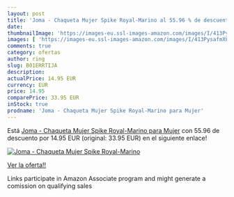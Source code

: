 ```yaml
---
layout: post
title: 'Joma - Chaqueta Mujer Spike Royal-Marino al 55.96 % de descuento'
date: 
thumbnailImage: 'https://images-eu.ssl-images-amazon.com/images/I/413PysafmXL._SL200_.jpg'
images: [ 'https://images-eu.ssl-images-amazon.com/images/I/413PysafmXL._SL200_.jpg' ]
comments: true
category: ofertas
author: ring
slug: B01ERRTIJA
description:
actualPrice: 14.95 EUR
currency: EUR
price: 14.95
comparePrice: 33.95 EUR
inStock: true
prodname: 'Joma - Chaqueta Mujer Spike Royal-Marino para Mujer'
---
```


Está [Joma - Chaqueta Mujer Spike Royal-Marino para Mujer](https://www.amazon.es/dp/B01ERRTIJA/?tag=tolees-21) con 55.96 de descuento por 14.95 EUR (original: 33.95 EUR) en el siguiente enlace!

[![Joma - Chaqueta Mujer Spike Royal-Marino](https://images-eu.ssl-images-amazon.com/images/I/413PysafmXL._SL200_.jpg)](https://www.amazon.es/dp/B01ERRTIJA/?tag=tolees-21)

[Ver la oferta!!](https://www.amazon.es/dp/B01ERRTIJA/?tag=tolees-21)

Links participate in Amazon Associate program and might generate a comission on qualifying sales


